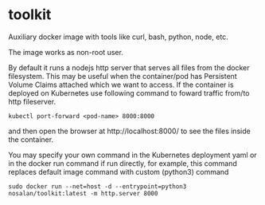 # toolkit
Auxiliary docker image with tools like curl, bash, python, node, etc. 

The image works as non-root user.

By default it runs a nodejs http server that serves all files from the docker filesystem. This may be useful when the container/pod has Persistent Volume Claims attached which we want to access. 
If the container is deployed on Kubernetes use following command to foward traffic from/to http fileserver.
```
kubectl port-forward <pod-name> 8000:8000
```
and then open the browser at http://localhost:8000/ to see the files inside the container.

You may specify your own command in the Kubernetes deployment yaml or in the docker run command if run directly, for example, this command replaces default image command with custom (python3) command
```
sudo docker run --net=host -d --entrypoint=python3 nosalan/toolkit:latest -m http.server 8000
```
